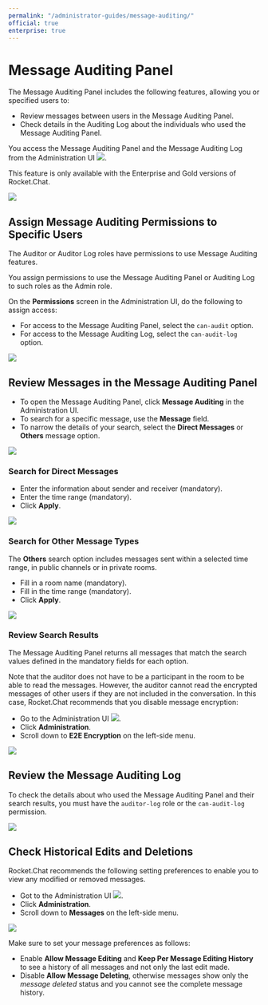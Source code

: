 ```yaml
---
permalink: "/administrator-guides/message-auditing/"
official: true
enterprise: true
---
```


# Message Auditing Panel

The Message Auditing Panel includes the following features, allowing you or specified users to:

* Review messages between users in the Message Auditing Panel.
* Check details in the Auditing Log about the individuals who used the Message Auditing Panel.

You access the Message Auditing Panel and the Message Auditing Log from the Administration UI ![](administrator-ui.png).

This feature is only available with the Enterprise and Gold versions of Rocket.Chat.

![](auditing-UI.png)

## Assign Message Auditing Permissions to Specific Users

The Auditor or Auditor Log roles have permissions to use Message Auditing features.

You assign permissions to use the Message Auditing Panel or Auditing Log to such roles as the Admin role.

On the **Permissions** screen in the Administration UI, do the following to assign access:

* For access to the Message Auditing Panel, select the `can-audit` option.
* For access to the Message Auditing Log, select the `can-audit-log` option.

![](auditing-roles.png)

## Review Messages in the Message Auditing Panel

* To open the Message Auditing Panel, click **Message Auditing** in the Administration UI.
* To search for a specific message, use the **Message** field.
* To narrow the details of your search, select the **Direct Messages** or **Others** message option.

![](auditing-toggle.png)

### Search for Direct Messages

* Enter the information about sender and receiver (mandatory).
* Enter the time range (mandatory).
* Click **Apply**.

![](direct-messages.png)

### Search for Other Message Types

The **Others** search option includes messages sent within a selected time range, in public channels or in private rooms.

* Fill in a room name (mandatory).
* Fill in the time range (mandatory).
* Click **Apply**.

![](auditing-others.png)

### Review Search Results

The Message Auditing Panel returns all messages that match the search values defined in the mandatory fields for each option.

Note that the auditor does not have to be a participant in the room to be able to read the messages. However, the auditor cannot read the encrypted messages of other users if they are not included in the conversation. In this case, Rocket.Chat recommends that you disable message encryption:

* Go to the Administration UI ![](administrator-ui.png).
* Click **Administration**.
* Scroll down to **E2E Encryption** on the left-side menu.

![](e2e-encryption.png)

## Review the Message Auditing Log

To check the details about who used the Message Auditing Panel and their search results, you must have the `auditor-log` role or the `can-audit-log` permission.

![](audit-log.png)

## Check Historical Edits and Deletions

Rocket.Chat recommends the following setting preferences to enable you to view any modified or removed messages.

* Got to the Administration UI ![](administrator-ui.png).
* Click **Administration**.
* Scroll down to **Messages** on the left-side menu.

![](audit-settings.png)

Make sure to set your message preferences as follows:

* Enable **Allow Message Editing** and **Keep Per Message Editing History** to see a history of all messages and not only the last edit made.
* Disable **Allow Message Deleting**, otherwise messages show only the *message deleted* status and you cannot see the complete message history.

